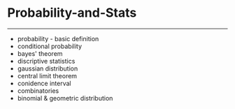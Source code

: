 # Probability-and-Stats
***
- probability - basic definition
- conditional probability
- bayes' theorem
- discriptive statistics
- gaussian distribution
- central limit theorem
- conidence interval
- combinatories
- binomial & geometric distribution
